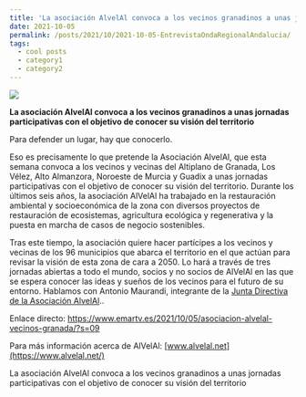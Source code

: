 ```yaml
---
title: 'La asociación AlvelAl convoca a los vecinos granadinos a unas jornadas participativas con el objetivo de conocer su visión del territorio. Entrevista Onda Regional Andalucia (Antonio Maurandi)'
date: 2021-10-05
permalink: /posts/2021/10/2021-10-05-EntrevistaOndaRegionalAndalucia/
tags:
  - cool posts
  - category1
  - category2
---
```


[![](https://amaurandi.github.io/files/iora3.png)](https://amaurandi.github.io/files/asociacion-alvelal-vecinos-granada-211005.mp3) <br> 



<strong>La asociación AlvelAl convoca a los vecinos granadinos a unas jornadas participativas con el objetivo de conocer su visión del territorio</strong>	 <br>

Para defender un lugar, hay que conocerlo. <br>

Eso es precisamente lo que pretende la Asociación AlvelAl, que esta semana convoca a los vecinos y vecinas del Altiplano de Granada, Los Vélez, Alto Almanzora, Noroeste de Murcia y Guadix a unas jornadas participativas con el objetivo de conocer su visión del territorio. Durante los últimos seis años, la asociación AlVelAl ha trabajado en la restauración ambiental y socioeconómica de la zona con diversos proyectos de restauración de ecosistemas, agricultura ecológica y regenerativa y la puesta en marcha de casos de negocio sostenibles. <br>

Tras este tiempo, la asociación quiere hacer partícipes a los vecinos y vecinas de los 96 municipios que abarca el territorio en el que actúan para revisar la visión de esta zona de cara a 2050. Lo hará a través de tres jornadas abiertas a todo el mundo, socios y no socios de AlVelAl en las que se espera conocer las ideas y sueños de los vecinos para el futuro de su entorno. Hablamos con Antonio Maurandi, integrante de la [Junta Directiva de la Asociación AlvelAl](https://www.alvelal.net/).. <br>

Enlace directo: <https://www.emartv.es/2021/10/05/asociacion-alvelal-vecinos-granada/?s=09>


Para más información acerca de AlVelAl:  [www.alvelal.net](https://www.alvelal.net/)



La asociación AlvelAl convoca a los vecinos granadinos a unas jornadas participativas con el objetivo de conocer su visión del territorio	

